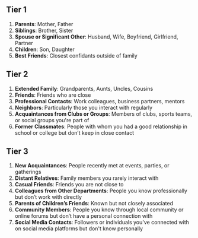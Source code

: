 
## Tier 1

1. **Parents**: Mother, Father
2. **Siblings**: Brother, Sister
3. **Spouse or Significant Other**: Husband, Wife, Boyfriend, Girlfriend, Partner
4. **Children**: Son, Daughter
5. **Best Friends**: Closest confidants outside of family


## Tier 2


1. **Extended Family**: Grandparents, Aunts, Uncles, Cousins
2. **Friends**: Friends who are close
3. **Professional Contacts**: Work colleagues, business partners, mentors
4. **Neighbors**: Particularly those you interact with regularly
5. **Acquaintances from Clubs or Groups**: Members of clubs, sports teams, or social groups you're part of
6. **Former Classmates**: People with whom you had a good relationship in school or college but don’t keep in close contact

## Tier 3

1. **New Acquaintances**: People recently met at events, parties, or gatherings
2. **Distant Relatives**: Family members you rarely interact with
3. **Casual Friends**: Friends you are not close to
4. **Colleagues from Other Departments**: People you know professionally but don’t work with directly
5. **Parents of Children’s Friends**: Known but not closely associated
6. **Community Members**: People you know through local community or online forums but don’t have a personal connection with
7. **Social Media Contacts**: Followers or individuals you've connected with on social media platforms but don't know personally